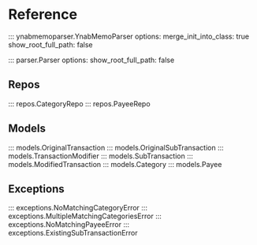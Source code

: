 # Reference


::: ynabmemoparser.YnabMemoParser
    options:
        merge_init_into_class: true
        show_root_full_path: false

::: parser.Parser
    options:
        show_root_full_path: false

## Repos

::: repos.CategoryRepo
::: repos.PayeeRepo

## Models

::: models.OriginalTransaction
::: models.OriginalSubTransaction
::: models.TransactionModifier
::: models.SubTransaction
::: models.ModifiedTransaction
::: models.Category
::: models.Payee

## Exceptions
::: exceptions.NoMatchingCategoryError
::: exceptions.MultipleMatchingCategoriesError
::: exceptions.NoMatchingPayeeError
::: exceptions.ExistingSubTransactionError


